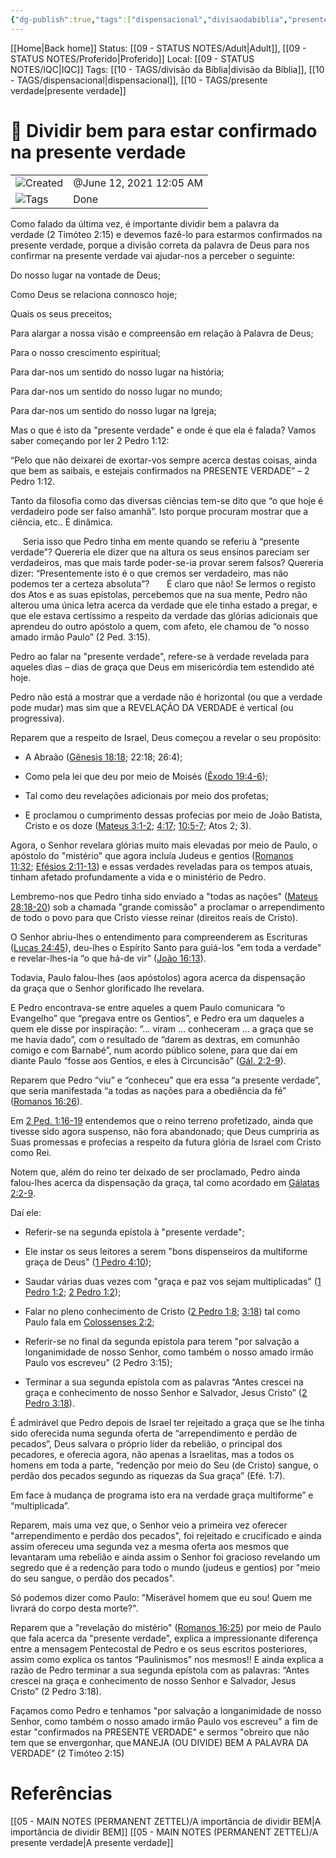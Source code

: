 ```yaml
---
{"dg-publish":true,"tags":["dispensacional","divisaodabiblia","presenteverdade"],"mature-status":"Adult","message_category":"Doutrinal","created":"2025-10-16T10:29:07.442+01:00","speech-status":"Proferido","local":"iqc","dg-note-icon":"adult","noteIcon":"adult","updated":"2025-10-30T12:00:13.484+00:00","title":"Dividir bem para estar confirmado na presente verdade","dgPassFrontmatter":true,"permalink":"/05-main-notes-permanent-zettel/dividir-bem-para-estar-confirmado-na-presente-verdade/"}
---
```


[[Home\|Back home]]
Status: [[09 - STATUS NOTES/Adult\|Adult]], [[09 - STATUS NOTES/Proferido\|Proferido]]
Local: [[09 - STATUS NOTES/IQC\|IQC]]
Tags: [[10 - TAGS/divisão da Bíblia\|divisão da Bíblia]], [[10 - TAGS/dispensacional\|dispensacional]], [[10 - TAGS/presente verdade\|presente verdade]]

# 📓 Dividir bem para estar confirmado na presente verdade

|                                                        |                         |
| ------------------------------------------------------ | ----------------------- |
| ![](Dashboard/Attachments/clock_gray%20201.svg)Created | @June 12, 2021 12:05 AM |
| ![](Dashboard/Attachments/list_gray%20935.svg)Tags     | Done                    |

Como falado da última vez, é importante dividir bem a palavra da verdade (2 Timóteo 2:15) e devemos fazê-lo para estarmos confirmados na presente verdade, porque a divisão correta da palavra de Deus para nos confirmar na presente verdade vai ajudar-nos a perceber o seguinte: 

Do nosso lugar na vontade de Deus; 

Como Deus se relaciona connosco hoje; 

Quais os seus preceitos; 

Para alargar a nossa visão e compreensão em relação à Palavra de Deus; 

Para o nosso crescimento espiritual; 

Para dar-nos um sentido do nosso lugar na história; 

Para dar-nos um sentido do nosso lugar no mundo; 

Para dar-nos um sentido do nosso lugar na Igreja; 

Mas o que é isto da "presente verdade" e onde é que ela é falada? Vamos saber começando por ler 2 Pedro 1:12: 

“Pelo que não deixarei de exortar-vos sempre acerca destas coisas, ainda que bem as saibais, e estejais confirmados na PRESENTE VERDADE” – 2 Pedro 1:12. 

Tanto da filosofia como das diversas ciências tem-se dito que “o que hoje é verdadeiro pode ser falso amanhã”. Isto porque procuram mostrar que a ciência, etc.. É dinâmica. 

     Seria isso que Pedro tinha em mente quando se referiu à “presente verdade”? Quereria ele dizer que na altura os seus ensinos pareciam ser verdadeiros, mas que mais tarde poder-se-ia provar serem falsos? Quereria dizer: “Presentemente isto é o que cremos ser verdadeiro, mas não podemos ter a certeza absoluta”?       É claro que não! Se lermos o registo dos Atos e as suas epístolas, percebemos que na sua mente, Pedro não alterou uma única letra acerca da verdade que ele tinha estado a pregar, e que ele estava certíssimo a respeito da verdade das glórias adicionais que aprendeu do outro apóstolo a quem, com afeto, ele chamou de “o nosso amado irmão Paulo” (2 Ped. 3:15). 

Pedro ao falar na "presente verdade", refere-se à verdade revelada para aqueles dias – dias de graça que Deus em misericórdia tem estendido até hoje. 

Pedro não está a mostrar que a verdade não é horizontal (ou que a verdade pode mudar) mas sim que a REVELAÇÃO DA VERDADE é vertical (ou progressiva). 

Reparem que a respeito de Israel, Deus começou a revelar o seu propósito: 

- A Abraão ([Gênesis 18:18](https://www.biblegateway.com/passage/?search=G%C3%AAnesis%2018%3A18&version=ARC); 22:18; 26:4);  
    
- Como pela lei que deu por meio de Moisés ([Êxodo 19:4-6](https://www.biblegateway.com/passage/?search=%C3%8Axodo+19%3A4-6&version=ARC));  
    
- Tal como deu revelações adicionais por meio dos profetas;  
    
- E proclamou o cumprimento dessas profecias por meio de João Batista, Cristo e os doze ([Mateus 3:1-2](https://www.biblegateway.com/passage/?search=Mateus+3%3A1-2&version=ARC); [4:17;](https://www.biblegateway.com/passage/?search=Mateus%204%3A17&version=ARC) [10:5-7](https://www.biblegateway.com/passage/?search=Mateus+10%3A5-7&version=ARC); Atos 2; 3).  
    

Agora, o Senhor revelara glórias muito mais elevadas por meio de Paulo, o apóstolo do "mistério" que agora incluía Judeus e gentios ([Romanos 11:32](https://www.biblegateway.com/passage/?search=Romanos+11%3A32&version=ARC); [Efésios 2:11-13](https://www.biblegateway.com/passage/?search=Ef%C3%A9sios+2%3A11-13&version=ARC)) e essas verdades reveladas para os tempos atuais, tinham afetado profundamente a vida e o ministério de Pedro. 

Lembremo-nos que Pedro tinha sido enviado a "todas as nações" ([Mateus 28:18-20](https://www.biblegateway.com/passage/?search=Mateus+28%3A18-20&version=ARC)) sob a chamada "grande comissão" a proclamar o arrependimento de todo o povo para que Cristo viesse reinar (direitos reais de Cristo). 

O Senhor abriu-lhes o entendimento para compreenderem as Escrituras ([Lucas 24:45](https://www.biblegateway.com/passage/?search=Lucas%2024%3A45&version=ARC)), deu-lhes o Espírito Santo para guiá-los "em toda a verdade" e revelar-lhes-ia “o que há-de vir” ([João 16:13](https://www.biblegateway.com/passage/?search=Jo%C3%A3o+16%3A13&version=ARC)). 

Todavia, Paulo falou-lhes (aos apóstolos) agora acerca da dispensação da graça que o Senhor glorificado lhe revelara.  

E Pedro encontrava-se entre aqueles a quem Paulo comunicara “o Evangelho” que “pregava entre os Gentios”, e Pedro era um daqueles a quem ele disse por inspiração: “… viram … conheceram … a graça que se me havia dado”, com o resultado de “darem as dextras, em comunhão comigo e com Barnabé”, num acordo público solene, para que daí em diante Paulo “fosse aos Gentios, e eles à Circuncisão” ([Gál. 2:2-9](https://www.biblegateway.com/passage/?search=G%C3%A1latas+2%3A2-9&version=ARC)). 

Reparem que Pedro “viu” e “conheceu” que era essa “a presente verdade”, que seria manifestada “a todas as nações para a obediência da fé”  ([Romanos 16:26](https://www.biblegateway.com/passage/?search=Romanos+16%3A26&version=ARC)). 

Em [2 Ped. 1:16-19](https://www.biblegateway.com/passage/?search=2+Pedro+1%3A16-19&version=ARC) entendemos que o reino terreno profetizado, ainda que tivesse sido agora suspenso, não fora abandonado; que Deus cumpriria as Suas promessas e profecias a respeito da futura glória de Israel com Cristo como Rei. 

Notem que, além do reino ter deixado de ser proclamado, Pedro ainda falou-lhes acerca da dispensação da graça, tal como acordado em [Gálatas 2:2-9](https://www.biblegateway.com/passage/?search=G%C3%A1latas+2%3A2-9&version=ARC).  

Daí ele:  

- Referir-se na segunda epístola à "presente verdade"; 
    
- Ele instar os seus leitores a serem "bons dispenseiros da multiforme graça de Deus" ([1 Pedro 4:10](https://www.biblegateway.com/passage/?search=1+Pedro+4%3A10&version=ARC)); 
    
- Saudar várias duas vezes com "graça e paz vos sejam multiplicadas" ([1 Pedro 1:2](https://www.biblegateway.com/passage/?search=1+Pedro+1%3A2&version=ARC); [2 Pedro 1:2](https://www.biblegateway.com/passage/?search=2+Pedro+1%3A2&version=ARC)); 
    
- Falar no pleno conhecimento de Cristo ([2 Pedro 1:8](https://www.biblegateway.com/passage/?search=2+Pedro+1%3A8&version=ARC); [3:18](https://www.biblegateway.com/passage/?search=2+Pedro+3%3A18&version=ARC)) tal como Paulo fala em [Colossenses 2:2](https://www.biblegateway.com/passage/?search=Colossenses+2%3A2&version=ARC); 
    
- Referir-se no final da segunda epístola para terem "por salvação a longanimidade de nosso Senhor, como também o nosso amado irmão Paulo vos escreveu" (2 Pedro 3:15); 
    
- Terminar a sua segunda epístola com as palavras “Antes crescei na graça e conhecimento de nosso Senhor e Salvador, Jesus Cristo” ([2 Pedro 3:18](https://www.biblegateway.com/passage/?search=2+Pedro+3%3A18&version=ARC)). 
    

É admirável que Pedro depois de Israel ter rejeitado a graça que se lhe tinha sido oferecida numa segunda oferta de “arrependimento e perdão de pecados”, Deus salvara o próprio líder da rebelião, o principal dos pecadores, e oferecia agora, não apenas a Israelitas, mas a todos os homens em toda a parte, “redenção por meio do Seu (de Cristo) sangue, o perdão dos pecados segundo as riquezas da Sua graça” (Efé. 1:7). 

Em face à mudança de programa isto era na verdade graça multiforme” e “multiplicada”.  

Reparem, mais uma vez que, o Senhor veio a primeira vez oferecer "arrependimento e perdão dos pecados", foi rejeitado e crucificado e ainda assim ofereceu uma segunda vez a mesma oferta aos mesmos que levantaram uma rebelião e ainda assim o Senhor foi gracioso revelando um segredo que é a redenção para todo o mundo (judeus e gentios) por "meio do seu sangue, o perdão dos pecados". 

Só podemos dizer como Paulo: "Miserável homem que eu sou! Quem me livrará do corpo desta morte?". 

Reparem que a "revelação do mistério" ([Romanos 16:25](https://www.biblegateway.com/passage/?search=Romanos+16%3A25&version=ARC)) por meio de Paulo que fala acerca da "presente verdade", explica a impressionante diferença entre a mensagem Pentecostal de Pedro e os seus escritos posteriores, assim como explica os tantos “Paulinismos” nos mesmos!! E ainda explica a razão de Pedro terminar a sua segunda epístola com as palavras: “Antes crescei na graça e conhecimento de nosso Senhor e Salvador, Jesus Cristo” (2 Pedro 3:18). 

Façamos como Pedro e tenhamos "por salvação a longanimidade de nosso Senhor, como também o nosso amado irmão Paulo vos escreveu" a fim de estar "confirmados na PRESENTE VERDADE" e sermos "obreiro que não tem que se envergonhar, que MANEJA (OU DIVIDE) BEM A PALAVRA DA VERDADE” (2 Timóteo 2:15)

# Referências

[[05 - MAIN NOTES (PERMANENT ZETTEL)/A importância de dividir BEM\|A importância de dividir BEM]]
[[05 - MAIN NOTES (PERMANENT ZETTEL)/A presente verdade\|A presente verdade]]